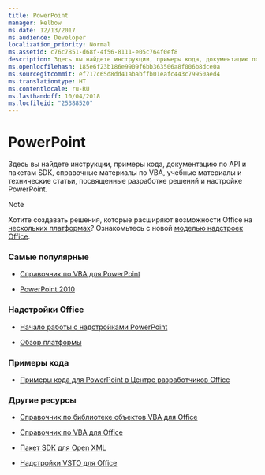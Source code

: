 ```yaml
---
title: PowerPoint
manager: kelbow
ms.date: 12/13/2017
ms.audience: Developer
localization_priority: Normal
ms.assetid: c76c7851-d68f-4f56-8111-e05c764f0ef8
description: Здесь вы найдете инструкции, примеры кода, документацию по API и пакетам SDK, справочные материалы по VBA, учебные материалы и технические статьи, посвященные разработке решений и настройке PowerPoint.
ms.openlocfilehash: 185e6f23b186e9909f6bb363506a8f006b8dce0a
ms.sourcegitcommit: ef717c65d8dd41ababffb01eafc443c79950aed4
ms.translationtype: HT
ms.contentlocale: ru-RU
ms.lasthandoff: 10/04/2018
ms.locfileid: "25388520"
---
```

# <a name="powerpoint"></a>PowerPoint

Здесь вы найдете инструкции, примеры кода, документацию по API и пакетам SDK, справочные материалы по VBA, учебные материалы и технические статьи, посвященные разработке решений и настройке PowerPoint.
  
> [!NOTE]
> Хотите создавать решения, которые расширяют возможности Office на [нескольких платформах](https://docs.microsoft.com/office/dev/add-ins/overview/office-add-in-availability)? Ознакомьтесь с новой [моделью надстроек Office](https://docs.microsoft.com/office/dev/add-ins/). 
  
### <a name="viewed-most"></a>Самые популярные
  
- [Справочник по VBA для PowerPoint](https://msdn.microsoft.com/EN-US/library/ee861525.aspx)
  
- [PowerPoint 2010](https://msdn.microsoft.com/library/cc313152%28v=office.12%29.aspx)
  
### <a name="office-add-ins"></a>Надстройки Office
  
- [Начало работы с надстройками PowerPoint](https://docs.microsoft.com/office/dev/add-ins/quickstarts/powerpoint-quickstart)
  
- [Обзор платформы](https://docs.microsoft.com/office/dev/add-ins/overview/office-add-ins)
  
### <a name="code-samples"></a>Примеры кода
  
- [Примеры кода для PowerPoint в Центре разработчиков Office](https://dev.office.com/code-samples#?filters=powerpoint)
  
### <a name="other-resources"></a>Другие ресурсы

- [Справочник по библиотеке объектов VBA для Office](https://msdn.microsoft.com/VBA/Office-Shared-VBA/articles/office-vba-object-library-reference)

- [Справочник по VBA для Office](https://msdn.microsoft.com/VBA/VBA-Language-Reference) 

- [Пакет SDK для Open XML](https://msdn.microsoft.com/library/bb448854.aspx)

- [Надстройки VSTO для Office](https://msdn.microsoft.com/library/jj620922.aspx)
  
